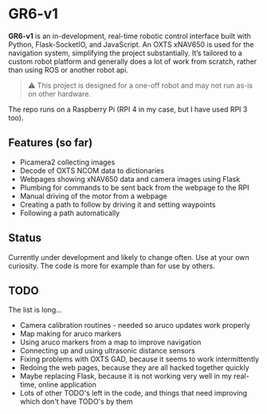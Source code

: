 # GR6-v1

**GR6-v1** is an in-development, real-time robotic control interface built with Python, Flask-SocketIO, and JavaScript. An OXTS xNAV650 is used for the navigation system, simplifying the project substantially. It’s tailored to a custom robot platform and generally does a lot of work from scratch, rather than using ROS or another robot api.

> ⚠️ This project is designed for a one-off robot and may not run as-is on other hardware.

The repo runs on a Raspberry Pi (RPI 4 in my case, but I have used RPI 3 too).

## Features (so far)

- Picamera2 collecting images
- Decode of OXTS NCOM data to dictionaries
- Webpages showing xNAV650 data and camera images using Flask
- Plumbing for commands to be sent back from the webpage to the RPI
- Manual driving of the motor from a webpage
- Creating a path to follow by driving it and setting waypoints
- Following a path automatically

## Status

Currently under development and likely to change often. Use at your own curiosity. The code is more for example than for use by others.

## TODO

The list is long...

- Camera calibration routines - needed so aruco updates work properly
- Map making for aruco markers
- Using aruco markers from a map to improve navigation
- Connecting up and using ultrasonic distance sensors
- Fixing problems with OXTS GAD, because it seems to work intermittently
- Redoing the web pages, because they are all hacked together quickly
- Maybe replacing Flask, because it is not working very well in my real-time, online application
- Lots of other TODO's left in the code, and things that need improving which don't have TODO's by them

